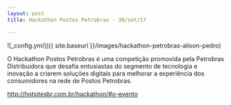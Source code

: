 ```yaml
---
layout: post
title: Hackathon Postos Petrobras - 30/set/17

---
```

![_config.yml]({{ site.baseurl }}/images/hackathon-petrobras-alison-pedro)

O Hackathon Postos Petrobras é uma competição promovida pela Petrobras Distribuidora que desafia entusiastas do segmento de tecnologia e inovação a criarem soluções digitais para melhorar a experiência dos consumidores na rede de Postos Petrobras.

http://hotsitesbr.com.br/hackathon/#o-evento

